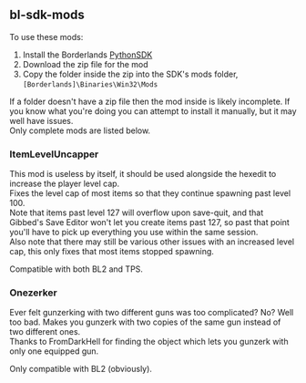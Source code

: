 ## bl-sdk-mods
To use these mods:
1. Install the Borderlands [PythonSDK](https://github.com/bl-sdk/PythonSDK)
2. Download the zip file for the mod
3. Copy the folder inside the zip into the SDK's mods folder, `[Borderlands]\Binaries\Win32\Mods`

If a folder doesn't have a zip file then the mod inside is likely incomplete. If you know what you're doing you can attempt to install it manually, but it may well have issues.    
Only complete mods are listed below.

### ItemLevelUncapper
This mod is useless by itself, it should be used alongside the hexedit to increase the player level cap.    
Fixes the level cap of most items so that they continue spawning past level 100.    
Note that items past level 127 will overflow upon save-quit, and that Gibbed's Save Editor won't let you create items past 127, so past that point you'll have to pick up everything you use within the same session.    
Also note that there may still be various other issues with an increased level cap, this only fixes that most items stopped spawning.

Compatible with both BL2 and TPS.

### Onezerker
Ever felt gunzerking with two different guns was too complicated? No? Well too bad. Makes you gunzerk with two copies of the same gun instead of two different ones.    
Thanks to FromDarkHell for finding the object which lets you gunzerk with only one equipped gun.

Only compatible with BL2 (obviously).
